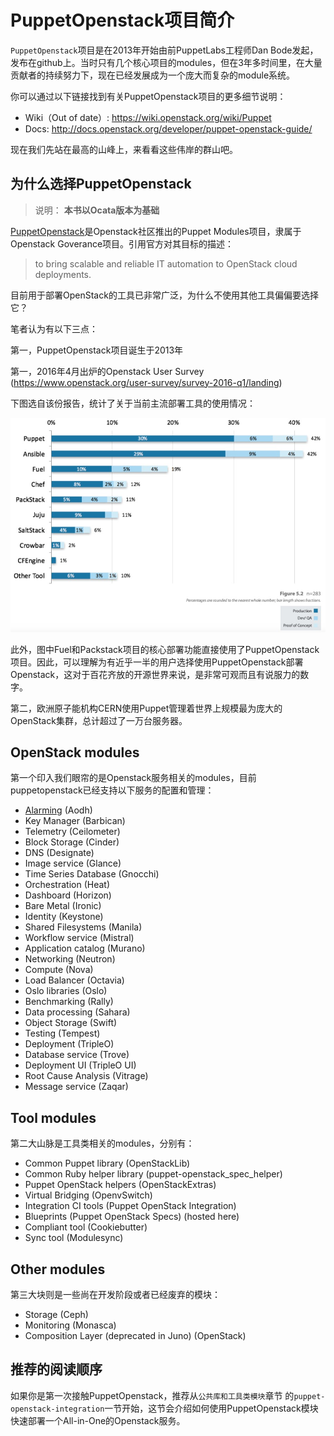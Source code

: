 # PuppetOpenstack项目简介

`PuppetOpenstack`项目是在2013年开始由前PuppetLabs工程师Dan Bode发起，发布在github上。当时只有几个核心项目的modules，但在3年多时间里，在大量贡献者的持续努力下，现在已经发展成为一个庞大而复杂的module系统。

你可以通过以下链接找到有关PuppetOpenstack项目的更多细节说明：

 -  Wiki（Out of date）: https://wiki.openstack.org/wiki/Puppet
 -  Docs: http://docs.openstack.org/developer/puppet-openstack-guide/

现在我们先站在最高的山峰上，来看看这些伟岸的群山吧。


## 为什么选择PuppetOpenstack


> 说明： **本书以Ocata版本为基础**

[PuppetOpenstack](https://wiki.openstack.org/wiki/Puppet)是Openstack社区推出的Puppet Modules项目，隶属于Openstack Goverance项目。引用官方对其目标的描述：

> to bring scalable and reliable IT automation to OpenStack cloud deployments.


目前用于部署OpenStack的工具已非常广泛，为什么不使用其他工具偏偏要选择它？

笔者认为有以下三点：

第一，PuppetOpenstack项目诞生于2013年

第一，2016年4月出炉的Openstack User Survey (https://www.openstack.org/user-survey/survey-2016-q1/landing)

下图选自该份报告，统计了关于当前主流部署工具的使用情况：

![](../images/01/puppet.png)

此外，图中Fuel和Packstack项目的核心部署功能直接使用了PuppetOpenstack项目。因此，可以理解为有近乎一半的用户选择使用PuppetOpenstack部署Openstack，这对于百花齐放的开源世界来说，是非常可观而且有说服力的数字。

第二，欧洲原子能机构CERN使用Puppet管理着世界上规模最为庞大的OpenStack集群，总计超过了一万台服务器。



## OpenStack modules

第一个印入我们眼帘的是Openstack服务相关的modules，目前puppetopenstack已经支持以下服务的配置和管理：

* [Alarming](https://github.com/openstack/puppet-aodh/) (Aodh)
* Key Manager (Barbican)
* Telemetry (Ceilometer)
* Block Storage (Cinder)
* DNS (Designate)
* Image service (Glance)
* Time Series Database (Gnocchi)  
* Orchestration (Heat)
* Dashboard (Horizon)
* Bare Metal (Ironic)
* Identity (Keystone)
* Shared Filesystems (Manila)   
* Workflow service (Mistral)
* Application catalog (Murano)
* Networking (Neutron)
* Compute (Nova)
* Load Balancer (Octavia)
* Oslo libraries (Oslo)
* Benchmarking (Rally)   
* Data processing (Sahara)
* Object Storage (Swift)
* Testing (Tempest)    
* Deployment (TripleO)
* Database service (Trove)  
* Deployment UI (TripleO UI)
* Root Cause Analysis (Vitrage)
* Message service (Zaqar)


## Tool modules

第二大山脉是工具类相关的modules，分别有：

* Common Puppet library (OpenStackLib)
* Common Ruby helper library (puppet-openstack_spec_helper)
* Puppet OpenStack helpers (OpenStackExtras)
* Virtual Bridging (OpenvSwitch)
* Integration CI tools (Puppet OpenStack Integration)
* Blueprints (Puppet OpenStack Specs) (hosted here)
* Compliant tool (Cookiebutter)
* Sync tool (Modulesync)


## Other modules

第三大块则是一些尚在开发阶段或者已经废弃的模块：

* Storage (Ceph) 
* Monitoring (Monasca)
* Composition Layer (deprecated in Juno) (OpenStack)


## 推荐的阅读顺序

如果你是第一次接触PuppetOpenstack，推荐从`公共库和工具类模块`章节 的`puppet-openstack-integration`一节开始，这节会介绍如何使用PuppetOpenstack模块快速部署一个All-in-One的Openstack服务。



